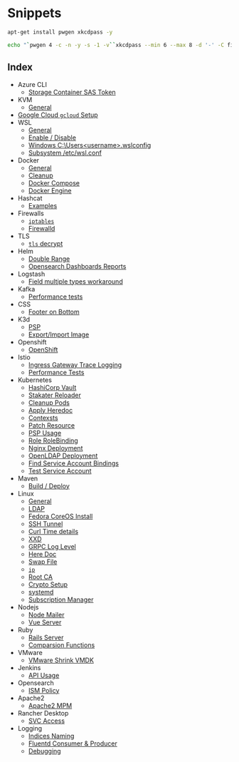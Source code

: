# Snippets

```bash
apt-get install pwgen xkcdpass -y

echo "`pwgen 4 -c -n -y -s -1 -v``xkcdpass --min 6 --max 8 -d '-' -C first -n 2 -c 1``pwgen 4 -c -n -y -s -1 -v`"
```

## Index

- Azure CLI
    - [Storage Container SAS Token](md-files/azure-cli/storage-container-sas-token.md)
- KVM
    - [General](md-files/kvm/general.md)
- [Google Cloud `gcloud` Setup](md-files/google-cloud/gcloud-setup.md)
- WSL
    - [General](md-files/wsl/general.md)
    - [Enable / Disable](md-files/wsl/enable-disable.md)
    - [Windows C:\Users\<username>\.wslconfig](md-files/wsl/windows-wslconfig.md)
    - [Subsystem /etc/wsl.conf](md-files/wsl/subsystem-wslconf.md)
- Docker
    - [General](md-files/docker/general.md)
    - [Cleanup](md-files/docker/cleanup.md)
    - [Docker Compose](md-files/docker/docker-compose.md)
    - [Docker Engine](md-files/docker/settings.md)
- Hashcat
    - [Examples](md-files/hashcat/examples.md)
- Firewalls
    - [`iptables`](md-files/firewalls/iptables.md)
    - [Firewalld](md-files/firewalls/firewalld.md)
- TLS
    - [`tls` decrypt](md-files/tls/decrypt.md)
- Helm
    - [Double Range](md-files/helm/double-range.md)
    - [Opensearch Dashboards Reports](md-files/helm/osd-reports.md)
- Logstash
    - [Field multiple types workaround](md-files/logstash/field-multiple-types-workaround.md)
- Kafka
    - [Performance tests](md-files/kafka/performance-tests.md)
- CSS
    - [Footer on Bottom](md-files/css/footer-on-bottom.md)
- K3d
    - [PSP](md-files/k3d/psp.md)
    - [Export/Import Image](md-files/k3d/export-import-image.md)
- Openshift
    - [OpenShift](md-files/openshift/ingress.md)
- Istio
    - [Ingress Gateway Trace Logging](md-files/istio/ingress-gateway-trace-logging.md)
    - [Performance Tests](md-files/istio/performance-tests.md)
- Kubernetes
    - [HashiCorp Vault](md-files/kubernetes/hashicorp-vault.md)
    - [Stakater Reloader](md-files/kubernetes/stakater-reloader.md)
    - [Cleanup Pods](md-files/kubernetes/cleanup-pods.md)
    - [Apply Heredoc](md-files/kubernetes/apply-heredoc.md)
    - [Contexsts](md-files/kubernetes/contexts.md)
    - [Patch Resource](md-files/kubernetes/patch-resource.md)
    - [PSP Usage](md-files/kubernetes/psp-usage.md)
    - [Role RoleBinding](md-files/kubernetes/role-rolebinding.md)
    - [Nginx Deployment](md-files/kubernetes/nginx-deployment.md)
    - [OpenLDAP Deployment](md-files/kubernetes/openldap-deployment.md)
    - [Find Service Account Bindings](md-files/kubernetes/find-service-account-bindings.md)
    - [Test Service Account](md-files/kubernetes/test-service-account.md)
- Maven
    - [Build / Deploy](md-files/maven/build-deploy.md)
- Linux
    - [General](md-files/linux/general.md)
    - [LDAP](md-files/linux/ldap.md)
    - [Fedora CoreOS Install](md-files/linux/fedora-coreos-install.md)
    - [SSH Tunnel](md-files/linux/ssh-tunnel.md)
    - [Curl Time details](md-files/linux/curl-time-details.md)
    - [XXD](md-files/linux/xxd.md)
    - [GRPC Log Level](md-files/linux/grpc-log-level.md)
    - [Here Doc](md-files/linux/here-doc.md)
    - [Swap File](md-files/linux/swap.md)
    - [`ip`](md-files/linux/ip.md)
    - [Root CA](md-files/linux/root-ca.md)
    - [Crypto Setup](md-files/linux/crypt-setup.md)
    - [systemd](md-files/linux/systemd.md)
    - [Subscription Manager](md-files/linux/subscription-manager.md)
- Nodejs
    - [Node Mailer](md-files/nodejs/nodemailer.md)
    - [Vue Server](md-files/nodejs/vue-server.md)
- Ruby
    - [Rails Server](md-files/ruby/rails-server.md)
    - [Comparsion Functions](md-files/ruby/comparsion-functions.md)
- VMware
    - [VMware Shrink VMDK](md-files/vmware/shrink-vmdk.md)
- Jenkins
    - [API Usage](md-files/jenkins/api-usage.md)
- Opensearch
    - [ISM Policy](md-files/opensearch/ism-policy.md)
- Apache2
    - [Apache2 MPM](md-files/apache2/mpm.md)
- Rancher Desktop
    - [SVC Access](md-files/rancher-desktop/svc-access.md)
- Logging
    - [Indices Naming](md-files/logging/indices-naming.md)
    - [Fluentd Consumer & Producer](md-files/logging/fluentd-consumer-producer.md)
    - [Debugging](md-files/logging/debugging.md)
